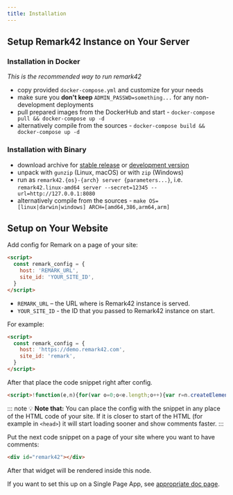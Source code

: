 ```yaml
---
title: Installation
---
```


## Setup Remark42 Instance on Your Server

### Installation in Docker

_This is the recommended way to run remark42_

- copy provided `docker-compose.yml` and customize for your needs
- make sure you **don't keep** `ADMIN_PASSWD=something...` for any non-development deployments
- pull prepared images from the DockerHub and start - `docker-compose pull && docker-compose up -d`
- alternatively compile from the sources - `docker-compose build && docker-compose up -d`

### Installation with Binary

- download archive for [stable release](https://github.com/umputun/remark42/releases) or [development version](https://remark42.com/downloads)
- unpack with `gunzip` (Linux, macOS) or with `zip` (Windows)
- run as `remark42.{os}-{arch} server {parameters...}`, i.e. `remark42.linux-amd64 server --secret=12345 --url=http://127.0.0.1:8080`
- alternatively compile from the sources - `make OS=[linux|darwin|windows] ARCH=[amd64,386,arm64,arm]`

## Setup on Your Website

Add config for Remark on a page of your site:

```html
<script>
  const remark_config = {
    host: 'REMARK_URL',
    site_id: 'YOUR_SITE_ID',
  }
</script>
```

- `REMARK_URL` – the URL where is Remark42 instance is served.
- `YOUR_SITE_ID` - the ID that you passed to Remark42 instance on start.

For example:

```html
<script>
  const remark_config = {
    host: 'https://demo.remark42.com',
    site_id: 'remark',
  }
</script>
```

After that place the code snippet right after config.

<!-- prettier-ignore-start -->
```html
<script>!function(e,n){for(var o=0;o<e.length;o++){var r=n.createElement("script"),c=".js",d=n.head||n.body;"noModule"in r?(r.type="module",c=".mjs"):r.async=!0,r.defer=!0,r.src=remark_config.host+"/web/"+e[o]+c,d.appendChild(r)}}(remark_config.components||["embed"],document);</script>
```
<!-- prettier-ignore-end -->

::: note 💡
**Note that:** You can place the config with the snippet in any place of the HTML code of your site. If it is closer to start of the HTML (for example in `<head>`) it will start loading sooner and show comments faster.
:::

Put the next code snippet on a page of your site where you want to have comments:

```html
<div id="remark42"></div>
```

After that widget will be rendered inside this node.

If you want to set this up on a Single Page App, see [appropriate doc page](https://github.com/umputun/remark42/blob/master/site/src/docs/configuration/frontend/index.md).
